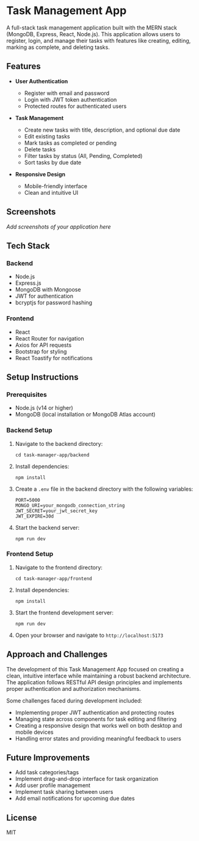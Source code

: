 # Task Management App

A full-stack task management application built with the MERN stack (MongoDB, Express, React, Node.js). This application allows users to register, login, and manage their tasks with features like creating, editing, marking as complete, and deleting tasks.

## Features

- **User Authentication**
  - Register with email and password
  - Login with JWT token authentication
  - Protected routes for authenticated users

- **Task Management**
  - Create new tasks with title, description, and optional due date
  - Edit existing tasks
  - Mark tasks as completed or pending
  - Delete tasks
  - Filter tasks by status (All, Pending, Completed)
  - Sort tasks by due date

- **Responsive Design**
  - Mobile-friendly interface
  - Clean and intuitive UI

## Screenshots

*Add screenshots of your application here*

## Tech Stack

### Backend
- Node.js
- Express.js
- MongoDB with Mongoose
- JWT for authentication
- bcryptjs for password hashing

### Frontend
- React
- React Router for navigation
- Axios for API requests
- Bootstrap for styling
- React Toastify for notifications

## Setup Instructions

### Prerequisites
- Node.js (v14 or higher)
- MongoDB (local installation or MongoDB Atlas account)

### Backend Setup

1. Navigate to the backend directory:
   ```
   cd task-manager-app/backend
   ```

2. Install dependencies:
   ```
   npm install
   ```

3. Create a `.env` file in the backend directory with the following variables:
   ```
   PORT=5000
   MONGO_URI=your_mongodb_connection_string
   JWT_SECRET=your_jwt_secret_key
   JWT_EXPIRE=30d
   ```

4. Start the backend server:
   ```
   npm run dev
   ```

### Frontend Setup

1. Navigate to the frontend directory:
   ```
   cd task-manager-app/frontend
   ```

2. Install dependencies:
   ```
   npm install
   ```

3. Start the frontend development server:
   ```
   npm run dev
   ```

4. Open your browser and navigate to `http://localhost:5173`

## Approach and Challenges

The development of this Task Management App focused on creating a clean, intuitive interface while maintaining a robust backend architecture. The application follows RESTful API design principles and implements proper authentication and authorization mechanisms.

Some challenges faced during development included:

- Implementing proper JWT authentication and protecting routes
- Managing state across components for task editing and filtering
- Creating a responsive design that works well on both desktop and mobile devices
- Handling error states and providing meaningful feedback to users

## Future Improvements

- Add task categories/tags
- Implement drag-and-drop interface for task organization
- Add user profile management
- Implement task sharing between users
- Add email notifications for upcoming due dates

## License

MIT